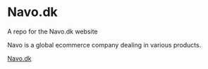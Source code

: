 # Navo.dk

A repo for the Navo.dk website

Navo is a global ecommerce company dealing in various products.

[Navo.dk](https://www.navo.dk/)
